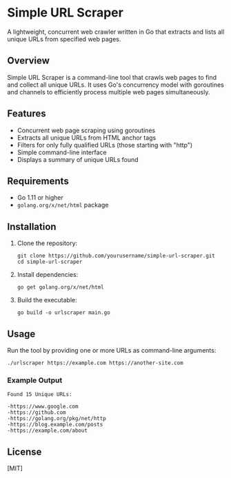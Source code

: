 # Simple URL Scraper

A lightweight, concurrent web crawler written in Go that extracts and lists all unique URLs from specified web pages.

## Overview

Simple URL Scraper is a command-line tool that crawls web pages to find and collect all unique URLs. It uses Go's concurrency model with goroutines and channels to efficiently process multiple web pages simultaneously.

## Features

- Concurrent web page scraping using goroutines
- Extracts all unique URLs from HTML anchor tags
- Filters for only fully qualified URLs (those starting with "http")
- Simple command-line interface
- Displays a summary of unique URLs found

## Requirements

- Go 1.11 or higher
- `golang.org/x/net/html` package

## Installation

1. Clone the repository:
   ```
   git clone https://github.com/yourusername/simple-url-scraper.git
   cd simple-url-scraper
   ```

2. Install dependencies:
   ```
   go get golang.org/x/net/html
   ```

3. Build the executable:
   ```
   go build -o urlscraper main.go
   ```

## Usage

Run the tool by providing one or more URLs as command-line arguments:

```
./urlscraper https://example.com https://another-site.com
```

### Example Output

```
Found 15 Unique URLs:

-https://www.google.com
-https://github.com
-https://golang.org/pkg/net/http
-https://blog.example.com/posts
-https://example.com/about
````

## License

[MIT]
